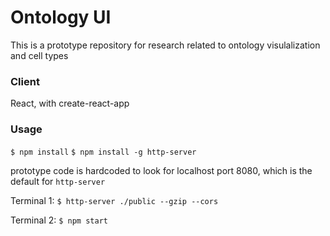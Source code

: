 # Ontology UI

This is a prototype repository for research related to ontology visulalization and cell types

### Client

React, with create-react-app

### Usage

`$ npm install`
`$ npm install -g http-server`

prototype code is hardcoded to look for localhost port 8080, which is the default for `http-server`

Terminal 1:
`$ http-server ./public --gzip --cors`

Terminal 2:
`$ npm start`
